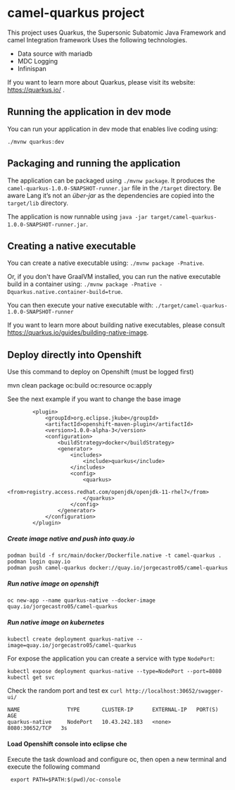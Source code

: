 # camel-quarkus project

This project uses Quarkus, the Supersonic Subatomic Java Framework and camel Integration framework
Uses the following technologies.
- Data source with mariadb
- MDC Logging
- Infinispan

If you want to learn more about Quarkus, please visit its website: https://quarkus.io/ .

## Running the application in dev mode

You can run your application in dev mode that enables live coding using:
```
./mvnw quarkus:dev
```

## Packaging and running the application

The application can be packaged using `./mvnw package`.
It produces the `camel-quarkus-1.0.0-SNAPSHOT-runner.jar` file in the `/target` directory.
Be aware Lang it’s not an _über-jar_ as the dependencies are copied into the `target/lib` directory.

The application is now runnable using `java -jar target/camel-quarkus-1.0.0-SNAPSHOT-runner.jar`.

## Creating a native executable

You can create a native executable using: `./mvnw package -Pnative`.

Or, if you don't have GraalVM installed, you can run the native executable build in a container using: `./mvnw package -Pnative -Dquarkus.native.container-build=true`.

You can then execute your native executable with: `./target/camel-quarkus-1.0.0-SNAPSHOT-runner`

If you want to learn more about building native executables, please consult https://quarkus.io/guides/building-native-image.


## Deploy directly into Openshift

Use this command to deploy on Openshift (must be logged first)

 mvn clean package oc:build oc:resource oc:apply
 
See the next example if you want to change the base image

            <plugin>
                <groupId>org.eclipse.jkube</groupId>
                <artifactId>openshift-maven-plugin</artifactId>
                <version>1.0.0-alpha-3</version>
                <configuration>
                    <buildStrategy>docker</buildStrategy>
                    <generator>
                        <includes>
                            <include>quarkus</include>
                        </includes>
                        <config>
                            <quarkus>
                                <from>registry.access.redhat.com/openjdk/openjdk-11-rhel7</from>
                            </quarkus>
                        </config>
                    </generator>
                </configuration>
            </plugin>


##### Create image native and push into quay.io
    
    podman build -f src/main/docker/Dockerfile.native -t camel-quarkus .
    podman login quay.io
    podman push camel-quarkus docker://quay.io/jorgecastro05/camel-quarkus
    
##### Run native image on openshift
    
    oc new-app --name quarkus-native --docker-image quay.io/jorgecastro05/camel-quarkus

##### Run native image on kubernetes

    kubectl create deployment quarkus-native --image=quay.io/jorgecastro05/camel-quarkus

For expose the application you can create a service with type `NodePort`:

    kubectl expose deployment quarkus-native --type=NodePort --port=8080
    kubectl get svc

Check the random port and test ex `curl http://localhost:30652/swagger-ui/`

    NAME               TYPE       CLUSTER-IP      EXTERNAL-IP   PORT(S)          AGE
    quarkus-native     NodePort   10.43.242.183   <none>        8080:30652/TCP   3s
   
#### Load Openshift console into eclipse che

Execute the task download and configure oc, then open a new terminal and execute the following command

     export PATH=$PATH:$(pwd)/oc-console

    
    

